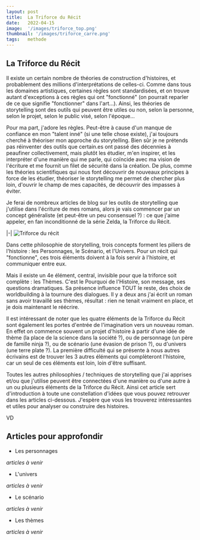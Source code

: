 ```yaml
---
layout: post
title:  La Triforce du Récit
date:   2022-04-15
image:  '/images/triforce_top.png'
thumbnail: '/images/triforce_carre.png'
tags:   methode
---
```


## La Triforce du Récit

Il existe un certain nombre de théories de construction d'histoires, et probablement des millions d'interprétations de celles-ci. Comme dans tous les domaines artistiques, certaines règles sont standardisées, et on trouve autant d'exceptions à ces règles qui ont "fonctionné" (on pourrait reparler de ce que signifie "fonctionner" dans l'art…). Ainsi, les théories de storytelling sont des outils qui peuvent être utiles ou non, selon la personne, selon le projet, selon le public visé, selon l'époque…

Pour ma part, j'adore les règles. Peut-être à cause d'un manque de confiance en mon "talent inné" (si une telle chose existe), j'ai toujours cherché à théoriser mon approche du storytelling. Bien sûr je ne prétends pas réinventer des outils que certain.es ont passé des décennies à peaufiner collectivement, mais plutôt les étudier, m'en inspirer, et les interpréter d'une manière qui me parle, qui coïncide avec ma vision de l'écriture et me fournit un filet de sécurité dans la création. De plus, comme les théories scientifiques qui nous font découvrir de nouveaux principes à force de les étudier, théoriser le storytelling me permet de chercher plus loin, d'ouvrir le champ de mes capacités, de découvrir des impasses à éviter.

Je ferai de nombreux articles de blog sur les outils de storytelling que j'utilise dans l'écriture de mes romans, alors je vais commencer par un concept généraliste (et peut-être un peu consensuel ?) : ce que j'aime appeler, en fan inconditionné de la série Zelda, la Triforce du Récit.

|-|
![Triforce du récit]({{site.baseurl}}/images/triforce.png)

Dans cette philosophie de storytelling, trois concepts forment les piliers de l'histoire : les Personnages, le Scénario, et l'Univers. Pour un récit qui "fonctionne", ces trois éléments doivent à la fois servir à l'histoire, et communiquer entre eux.

Mais il existe un 4e élément, central, invisible pour que la triforce soit complète : les Thèmes. C'est le Pourquoi de l'Histoire, son message, ses questions dramatiques. Sa présence influence TOUT le reste, des choix de worldbuilding à la tournure des dialogues. Il y a deux ans j'ai écrit un roman sans avoir travaillé ses thèmes, résultat : rien ne tenait vraiment en place, et je dois maintenant le réécrire.

Il est intéressant de noter que les quatre éléments de la Triforce du Récit sont également les portes d'entrée de l'imagination vers un nouveau roman. En effet on commence souvent un projet d'histoire à partir d'une idée de thème (la place de la science dans la société ?), ou de personnage (un père de famille ninja ?), ou de scénario (une évasion de prison ?), ou d'univers (une terre plate ?). La première difficulté qui se présente à nous autres écrivains est de trouver les 3 autres éléments qui complèteront l'histoire, car un seul de ces éléments est loin, loin d'être suffisant.

Toutes les autres philosophies / techniques de storytelling que j'ai apprises et/ou que j'utilise peuvent être connectées d'une manière ou d'une autre à un ou plusieurs éléments de la Triforce du Récit. Ainsi cet article sert d'introduction à toute une constellation d'idées que vous pouvez retrouver dans les articles ci-dessous. J'espère que vous les trouverez intéressantes et utiles pour analyser ou construire des histoires.

VD

## Articles pour approfondir

- Les personnages

_articles à venir_

- L'univers

_articles à venir_

- Le scénario

_articles à venir_

- Les thèmes

_articles à venir_
